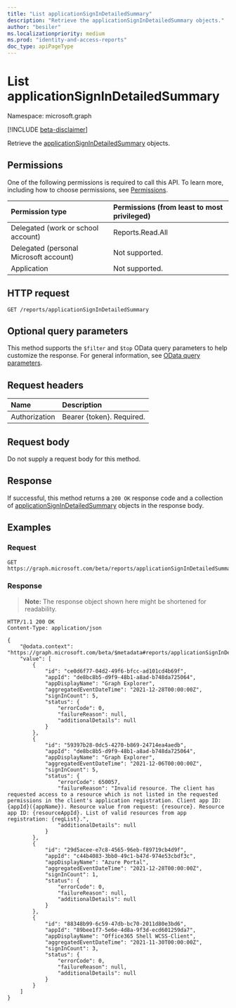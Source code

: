 ```yaml
---
title: "List applicationSignInDetailedSummary"
description: "Retrieve the applicationSignInDetailedSummary objects."
author: "besiler"
ms.localizationpriority: medium
ms.prod: "identity-and-access-reports"
doc_type: apiPageType
---
```


# List applicationSignInDetailedSummary
Namespace: microsoft.graph

[!INCLUDE [beta-disclaimer](../../includes/beta-disclaimer.md)]

Retrieve the [applicationSignInDetailedSummary](../resources/applicationsignindetailedsummary.md) objects.

## Permissions
One of the following permissions is required to call this API. To learn more, including how to choose permissions, see [Permissions](/graph/permissions-reference).

|Permission type|Permissions (from least to most privileged)|
|:---|:---|
|Delegated (work or school account)|Reports.Read.All|
|Delegated (personal Microsoft account)|Not supported.|
|Application|Not supported.|

## HTTP request

<!-- {
  "blockType": "ignored"
}
-->
``` http
GET /reports/applicationSignInDetailedSummary
```

## Optional query parameters
This method supports the `$filter` and `$top` OData query parameters to help customize the response. For general information, see [OData query parameters](/graph/query-parameters).

## Request headers
|Name|Description|
|:---|:---|
|Authorization|Bearer {token}. Required.|

## Request body
Do not supply a request body for this method.

## Response

If successful, this method returns a `200 OK` response code and a collection of [applicationSignInDetailedSummary](../resources/applicationsignindetailedsummary.md) objects in the response body.

## Examples

### Request

<!-- {
  "blockType": "request",
  "name": "list_applicationsignindetailedsummary"
}
-->
``` http
GET https://graph.microsoft.com/beta/reports/applicationSignInDetailedSummary
```

### Response
>**Note:** The response object shown here might be shortened for readability.
<!-- {
  "blockType": "response",
  "truncated": true,
  "@odata.type": "Collection(microsoft.graph.applicationSignInDetailedSummary)"
}
-->
``` http
HTTP/1.1 200 OK
Content-Type: application/json

{
    "@odata.context": "https://graph.microsoft.com/beta/$metadata#reports/applicationSignInDetailedSummary",
    "value": [
        {
            "id": "ce0d6f77-04d2-49f6-bfcc-ad101cd4b69f",
            "appId": "de8bc8b5-d9f9-48b1-a8ad-b748da725064",
            "appDisplayName": "Graph Explorer",
            "aggregatedEventDateTime": "2021-12-28T00:00:00Z",
            "signInCount": 5,
            "status": {
                "errorCode": 0,
                "failureReason": null,
                "additionalDetails": null
            }
        },
        {
            "id": "59397b28-0dc5-4270-b869-24714ea4aedb",
            "appId": "de8bc8b5-d9f9-48b1-a8ad-b748da725064",
            "appDisplayName": "Graph Explorer",
            "aggregatedEventDateTime": "2021-12-06T00:00:00Z",
            "signInCount": 5,
            "status": {
                "errorCode": 650057,
                "failureReason": "Invalid resource. The client has requested access to a resource which is not listed in the requested permissions in the client's application registration. Client app ID: {appId}({appName}). Resource value from request: {resource}. Resource app ID: {resourceAppId}. List of valid resources from app registration: {regList}.",
                "additionalDetails": null
            }
        },
        {
            "id": "29d5acee-e7c8-4565-96eb-f89719cb4d9f",
            "appId": "c44b4083-3bb0-49c1-b47d-974e53cbdf3c",
            "appDisplayName": "Azure Portal",
            "aggregatedEventDateTime": "2021-12-28T00:00:00Z",
            "signInCount": 1,
            "status": {
                "errorCode": 0,
                "failureReason": null,
                "additionalDetails": null
            }
        },
        {
            "id": "88348b99-6c59-47db-bc70-2011d80e3bd6",
            "appId": "89bee1f7-5e6e-4d8a-9f3d-ecd601259da7",
            "appDisplayName": "Office365 Shell WCSS-Client",
            "aggregatedEventDateTime": "2021-11-30T00:00:00Z",
            "signInCount": 3,
            "status": {
                "errorCode": 0,
                "failureReason": null,
                "additionalDetails": null
            }
        }
    ]
}
```
